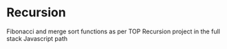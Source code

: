 # Recursion

Fibonacci and merge sort functions as per TOP Recursion project in the full stack Javascript path
